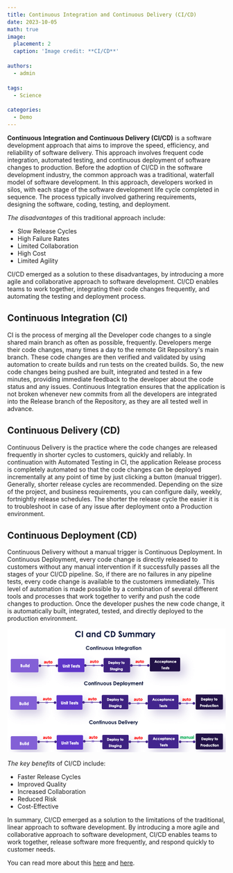 ```yaml
---
title: Continuous Integration and Continuous Delivery (CI/CD)
date: 2023-10-05
math: true
image:
  placement: 2
  caption: 'Image credit: **CI/CD**'

authors:
  - admin

tags:
  - Science

categories:
  - Demo
---
```


__Continuous Integration and Continuous Delivery (CI/CD)__ is a software development approach that aims to improve the speed, efficiency, and reliability of software delivery. This approach involves frequent code integration, automated testing, and continuous deployment of software changes to production. 
Before the adoption of CI/CD in the software development industry, the common approach was a traditional, waterfall model of software development. 
In this approach, developers worked in silos, with each stage of the software development life cycle completed in sequence. The process typically involved gathering requirements, designing the software, coding, testing, and deployment. 

*The disadvantages* of this traditional approach include: 
* Slow Release Cycles 
* High Failure Rates 
* Limited Collaboration 
* High Cost 
* Limited Agility 

CI/CD emerged as a solution to these disadvantages, by introducing a more agile and collaborative approach to software development. CI/CD enables teams to work together, integrating their code changes frequently, and automating the testing and deployment process. 

## Continuous Integration (CI) 
CI is the process of merging all the Developer code changes to a single shared main branch as often as possible, frequently. 
Developers merge their code changes, many times a day to the remote Git Repository's main branch. These code changes are then verified and validated by using automation to create builds and run tests on the created builds. 
So, the new code changes being pushed are built, integrated and tested in a few minutes, providing immediate feedback to the developer about the code status and any issues. 
Continuous Integration ensures that the application is not broken whenever new commits from all the developers are integrated into the Release branch of the Repository, as they are all tested well in advance.

## Continuous Delivery (CD) 
Continuous Delivery is the practice where the code changes are released frequently in shorter cycles to customers, quickly and reliably. 
In continuation with Automated Testing in CI, the application Release process is completely automated so that the code changes can be deployed incrementally at any point of time by just clicking a button (manual trigger). 
Generally, shorter release cycles are recommended. Depending on the size of the project, and business requirements, you can configure daily, weekly, fortnightly release schedules. 
The shorter the release cycle the easier it is to troubleshoot in case of any issue after deployment onto a Production environment. 

## Continuous Deployment (CD) 
Continuous Delivery without a manual trigger is Continuous Deployment. 
In Continuous Deployment, every code change is directly released to customers without any manual intervention if it successfully passes all the stages of your CI/CD pipeline. So, if there are no failures in any pipeline tests, every code change is available to the customers immediately.
This level of automation is made possible by a combination of several different tools and processes that work together to verify and push the code changes to production. 
Once the developer pushes the new code change, it is automatically built, integrated, tested, and directly deployed to the production environment. 

![pic](./image1.png)

*The key benefits* of CI/CD include: 
* Faster Release Cycles 
* Improved Quality 
* Increased Collaboration 
* Reduced Risk 
* Cost-Effective 

In summary, CI/CD emerged as a solution to the limitations of the traditional, linear approach to software development. By introducing a more agile and collaborative approach to software development, CI/CD enables teams to work together, release software more frequently, and respond quickly to customer needs.

You can read more about this [here](https://vegastack.com/blog/continuous-integration-continuous-deployment-continuous-delivery/) and [here](https://www.freecodecamp.org/news/what-is-ci-cd/). 
